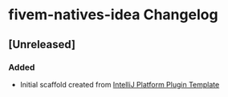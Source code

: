 <!-- Keep a Changelog guide -> https://keepachangelog.com -->

# fivem-natives-idea Changelog

## [Unreleased]
### Added
- Initial scaffold created from [IntelliJ Platform Plugin Template](https://github.com/JetBrains/intellij-platform-plugin-template)
